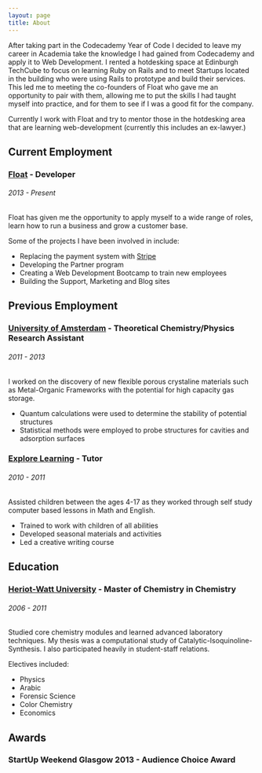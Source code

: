```yaml
---
layout: page
title: About
---
```


After taking part in the Codecademy Year of Code I decided to leave my career in Academia take the knowledge I had gained from Codecademy and apply it to Web Development. I rented a hotdesking space at Edinburgh TechCube to focus on learning Ruby on Rails and to meet Startups located in the building who were using Rails to prototype and build their services. This led me to meeting the co-founders of Float who gave me an opportunity to pair with them, allowing me to put the skills I had taught myself into practice, and for them to see if I was a good fit for the company.

Currently I work with Float and try to mentor those in the hotdesking area that are learning web-development (currently this includes an ex-lawyer.)

## Current Employment 

### [Float](http://floatapp.com) - Developer

###### 2013 - Present

Float has given me the opportunity to apply myself to a wide range of roles, learn how to run a business and grow a customer base.

Some of the projects I have been involved in include:

* Replacing the payment system with [Stripe](http://www.stripe.com)
* Developing the Partner program 
* Creating a Web Development Bootcamp to train new employees
* Building the Support, Marketing and Blog sites

## Previous Employment

### [University of Amsterdam](http://www.uva.nl/en/home) - Theoretical Chemistry/Physics Research Assistant

###### 2011 - 2013

I worked on the discovery of new flexible porous crystaline materials such as Metal-Organic Frameworks with the potential for high capacity gas storage.

* Quantum calculations were used to determine the stability of potential structures
* Statistical methods were employed to probe structures for cavities and adsorption surfaces

### [Explore Learning](http://www.explorelearning.co.uk/) - Tutor

###### 2010 - 2011

Assisted children between the ages 4-17 as they worked through self study computer based lessons in Math and English.

* Trained to work with children of all abilities
* Developed seasonal materials and activities
* Led a creative writing course 

## Education

### [Heriot-Watt University](http://www.hw.ac.uk/) - Master of Chemistry in Chemistry

###### 2006 - 2011

Studied core chemistry modules and learned advanced laboratory techniques. My thesis was a computational study of Catalytic-Isoquinoline-Synthesis. I also participated heavily in student-staff relations.

Electives included:

* Physics
* Arabic
* Forensic Science
* Color Chemistry
* Economics


## Awards

### StartUp Weekend Glasgow 2013 - Audience Choice Award



